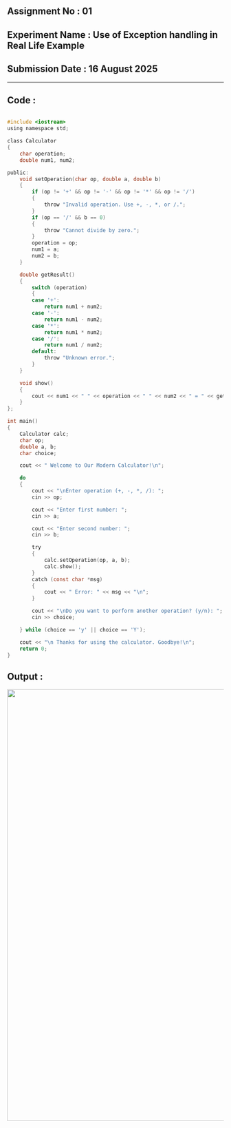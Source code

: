 ## **Assignment No : 01**
## **Experiment Name :  Use of Exception handling in Real Life Example**
## **Submission Date : 16 August 2025**
----------

## **Code :**
```C

#include <iostream>
using namespace std;

class Calculator
{
    char operation;
    double num1, num2;

public:
    void setOperation(char op, double a, double b)
    {
        if (op != '+' && op != '-' && op != '*' && op != '/')
        {
            throw "Invalid operation. Use +, -, *, or /.";
        }
        if (op == '/' && b == 0)
        {
            throw "Cannot divide by zero.";
        }
        operation = op;
        num1 = a;
        num2 = b;
    }

    double getResult()
    {
        switch (operation)
        {
        case '+':
            return num1 + num2;
        case '-':
            return num1 - num2;
        case '*':
            return num1 * num2;
        case '/':
            return num1 / num2;
        default:
            throw "Unknown error.";
        }
    }

    void show()
    {
        cout << num1 << " " << operation << " " << num2 << " = " << getResult() << "\n";
    }
};

int main()
{
    Calculator calc;
    char op;
    double a, b;
    char choice;

    cout << " Welcome to Our Modern Calculator!\n";

    do
    {
        cout << "\nEnter operation (+, -, *, /): ";
        cin >> op;

        cout << "Enter first number: ";
        cin >> a;

        cout << "Enter second number: ";
        cin >> b;

        try
        {
            calc.setOperation(op, a, b);
            calc.show();
        }
        catch (const char *msg)
        {
            cout << " Error: " << msg << "\n";
        }

        cout << "\nDo you want to perform another operation? (y/n): ";
        cin >> choice;

    } while (choice == 'y' || choice == 'Y');

    cout << "\n Thanks for using the calculator. Goodbye!\n";
    return 0;
}
```
## **Output :**
<p align="center">
<img width="1637" height="1003" alt="image" src="https://github.com/user-attachments/assets/d63c9e74-8986-438c-b5c3-a2aaad16cdcf" />

